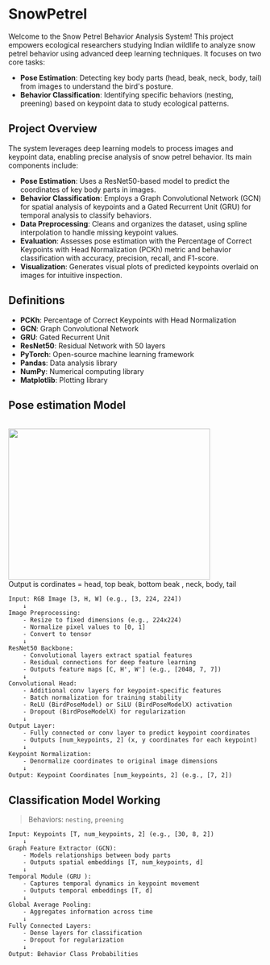 # SnowPetrel

Welcome to the Snow Petrel Behavior Analysis System! This project empowers ecological researchers studying Indian wildlife to analyze snow petrel behavior using advanced deep learning techniques. It focuses on two core tasks:

- **Pose Estimation**: Detecting key body parts (head, beak, neck, body, tail) from images to understand the bird's posture.
- **Behavior Classification**: Identifying specific behaviors (nesting, preening) based on keypoint data to study ecological patterns.

## Project Overview

The system leverages deep learning models to process images and keypoint data, enabling precise analysis of snow petrel behavior. Its main components include:

- **Pose Estimation**: Uses a ResNet50-based model to predict the coordinates of key body parts in images.
- **Behavior Classification**: Employs a Graph Convolutional Network (GCN) for spatial analysis of keypoints and a Gated Recurrent Unit (GRU) for temporal analysis to classify behaviors.
- **Data Preprocessing**: Cleans and organizes the dataset, using spline interpolation to handle missing keypoint values.
- **Evaluation**: Assesses pose estimation with the Percentage of Correct Keypoints with Head Normalization (PCKh) metric and behavior classification with accuracy, precision, recall, and F1-score.
- **Visualization**: Generates visual plots of predicted keypoints overlaid on images for intuitive inspection.


## Definitions
- **PCKh**: Percentage of Correct Keypoints with Head Normalization
- **GCN**: Graph Convolutional Network
- **GRU**: Gated Recurrent Unit
- **ResNet50**: Residual Network with 50 layers
- **PyTorch**: Open-source machine learning framework
- **Pandas**: Data analysis library
- **NumPy**: Numerical computing library
- **Matplotlib**: Plotting library

## Pose estimation Model
</br>
<img src="https://github.com/user-attachments/assets/9e017bae-231e-4e07-bb32-efc1719767fd" width="400" height="300" />

</br>
Output is cordinates = head, top beak, bottom beak , neck, body, tail

```
Input: RGB Image [3, H, W] (e.g., [3, 224, 224])
    ↓
Image Preprocessing:
    - Resize to fixed dimensions (e.g., 224x224)
    - Normalize pixel values to [0, 1]
    - Convert to tensor
    ↓
ResNet50 Backbone:
    - Convolutional layers extract spatial features
    - Residual connections for deep feature learning
    - Outputs feature maps [C, H', W'] (e.g., [2048, 7, 7])
    ↓
Convolutional Head:
    - Additional conv layers for keypoint-specific features
    - Batch normalization for training stability
    - ReLU (BirdPoseModel) or SiLU (BirdPoseModelX) activation
    - Dropout (BirdPoseModelX) for regularization
    ↓
Output Layer:
    - Fully connected or conv layer to predict keypoint coordinates
    - Outputs [num_keypoints, 2] (x, y coordinates for each keypoint)
    ↓
Keypoint Normalization:
    - Denormalize coordinates to original image dimensions
    ↓
Output: Keypoint Coordinates [num_keypoints, 2] (e.g., [7, 2])
```

## Classification Model  Working 

> Behaviors: `nesting`, `preening`

```
Input: Keypoints [T, num_keypoints, 2] (e.g., [30, 8, 2])
    ↓
Graph Feature Extractor (GCN):
    - Models relationships between body parts
    - Outputs spatial embeddings [T, num_keypoints, d]
    ↓
Temporal Module (GRU ):
    - Captures temporal dynamics in keypoint movement
    - Outputs temporal embeddings [T, d]
    ↓
Global Average Pooling:
    - Aggregates information across time
    ↓
Fully Connected Layers:
    - Dense layers for classification
    - Dropout for regularization
    ↓
Output: Behavior Class Probabilities
```

